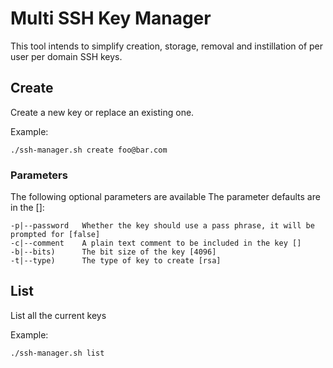 # Multi SSH Key Manager

This tool intends to simplify creation, storage, removal and instillation of per user per domain SSH keys.

## Create

Create a new key or replace an existing one.

Example:

    ./ssh-manager.sh create foo@bar.com

### Parameters

The following optional parameters are available
The parameter defaults are in the []:

    -p|--password	Whether the key should use a pass phrase, it will be prompted for [false]
    -c|--comment	A plain text comment to be included in the key []
    -b|--bits)		The bit size of the key [4096]
    -t|--type)		The type of key to create [rsa]

## List

List all the current keys

Example:

    ./ssh-manager.sh list